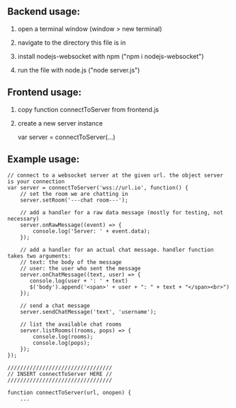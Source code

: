 ## Backend usage:

1) open a terminal window (window > new terminal)

2) navigate to the directory this file is in

3) install nodejs-websocket with npm ("npm i nodejs-websocket")

4) run the file with node.js ("node server.js")

## Frontend usage:

1) copy function connectToServer from frontend.js

2) create a new server instance

    var server = connectToServer(...)
    
## Example usage:
````
// connect to a websocket server at the given url. the object server is your connection
var server = connectToServer('wss://url.io', function() {
    // set the room we are chatting in
    server.setRoom('---chat room---');
    
    // add a handler for a raw data message (mostly for testing, not necessary)
    server.onRawMessage((event) => {
        console.log('Server: ' + event.data);
    });
    
    // add a handler for an actual chat message. handler function takes two arguments:
    // text: the body of the message
    // user: the user who sent the message
    server.onChatMessage((text, user) => {
       console.log(user + ': ' + text) 
       $('body').append('<span>' + user + ": " + text + "</span><br>")
    });
    
    // send a chat message
    server.sendChatMessage('text', 'username');
    
    // list the available chat rooms
    server.listRooms((rooms, pops) => {
        console.log(rooms);
        console.log(pops);
    });
});

/////////////////////////////////
// INSERT connectToServer HERE //
/////////////////////////////////

function connectToServer(url, onopen) {
    ...
````
